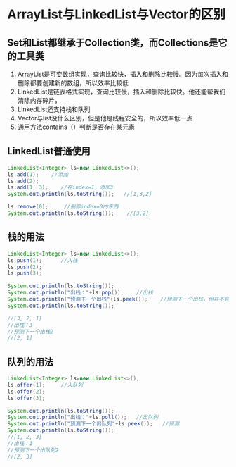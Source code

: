 # ArrayList与LinkedList与Vector的区别
## Set和List都继承于Collection类，而Collections是它的工具类
1. ArrayList是可变数组实现，查询比较快，插入和删除比较慢。因为每次插入和删除都要创建新的数组，所以效率比较低
2. LinkedList是链表格式实现，查询比较慢，插入和删除比较快。他还能帮我们清除内存碎片，
3. LinkedList还支持栈和队列
4. Vector与list没什么区别，但是他是线程安全的，所以效率低一点
5. 通用方法contains（）判断是否存在某元素
## LinkedList普通使用
```java
LinkedList<Integer> ls=new LinkedList<>();
ls.add(1);    //添加
ls.add(2);
ls.add(1, 3);    //在index=1，添加3
System.out.println(ls.toString());   //[1,3,2]

ls.remove(0);     //删除index=0的东西
System.out.println(ls.toString());    //[3,2]
```

## 栈的用法
```java
LinkedList<Integer> ls=new LinkedList<>();
ls.push(1);      //入栈
ls.push(2);
ls.push(3);

System.out.println(ls.toString()); 
System.out.println("出栈："+ls.pop());    //出栈
System.out.println("预测下一个出栈"+ls.peek());    //预测下一个出栈，但并不会真的出栈
System.out.println(ls.toString());

//[3, 2, 1]
//出栈：3
//预测下一个出栈2
//[2, 1]
```

## 队列的用法
```java
LinkedList<Integer> ls=new LinkedList<>();
ls.offer(1);     //入队列
ls.offer(2);
ls.offer(3);

System.out.println(ls.toString());
System.out.println("出栈："+ls.poll());   //出队列
System.out.println("预测下一个出队列"+ls.peek());   //预测
System.out.println(ls.toString());
//[1, 2, 3]
//出栈：1
//预测下一个出队列2
//[2, 3]
```

